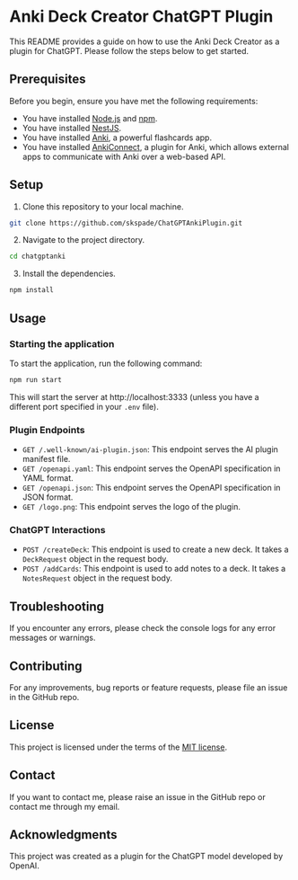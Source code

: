 # Anki Deck Creator ChatGPT Plugin

This README provides a guide on how to use the Anki Deck Creator as a plugin for ChatGPT. Please follow the steps below to get started.

## Prerequisites

Before you begin, ensure you have met the following requirements:

- You have installed [Node.js](https://nodejs.org/) and [npm](https://www.npmjs.com/).
- You have installed [NestJS](https://nestjs.com/).
- You have installed [Anki](https://apps.ankiweb.net/), a powerful flashcards app.
- You have installed [AnkiConnect](https://github.com/FooSoft/anki-connect), a plugin for Anki, which allows external apps to communicate with Anki over a web-based API.

## Setup

1. Clone this repository to your local machine.

```bash
git clone https://github.com/skspade/ChatGPTAnkiPlugin.git
```

2. Navigate to the project directory.

```bash
cd chatgptanki
```

3. Install the dependencies.

```bash
npm install
```

## Usage

### Starting the application

To start the application, run the following command:

```bash
npm run start
```

This will start the server at http://localhost:3333 (unless you have a different port specified in your `.env` file).

### Plugin Endpoints

- `GET /.well-known/ai-plugin.json`: This endpoint serves the AI plugin manifest file.
- `GET /openapi.yaml`: This endpoint serves the OpenAPI specification in YAML format.
- `GET /openapi.json`: This endpoint serves the OpenAPI specification in JSON format.
- `GET /logo.png`: This endpoint serves the logo of the plugin.

### ChatGPT Interactions

- `POST /createDeck`: This endpoint is used to create a new deck. It takes a `DeckRequest` object in the request body.
- `POST /addCards`: This endpoint is used to add notes to a deck. It takes a `NotesRequest` object in the request body.

## Troubleshooting

If you encounter any errors, please check the console logs for any error messages or warnings.

## Contributing

For any improvements, bug reports or feature requests, please file an issue in the GitHub repo.

## License

This project is licensed under the terms of the [MIT license](https://opensource.org/licenses/MIT).

## Contact

If you want to contact me, please raise an issue in the GitHub repo or contact me through my email.

## Acknowledgments

This project was created as a plugin for the ChatGPT model developed by OpenAI.
